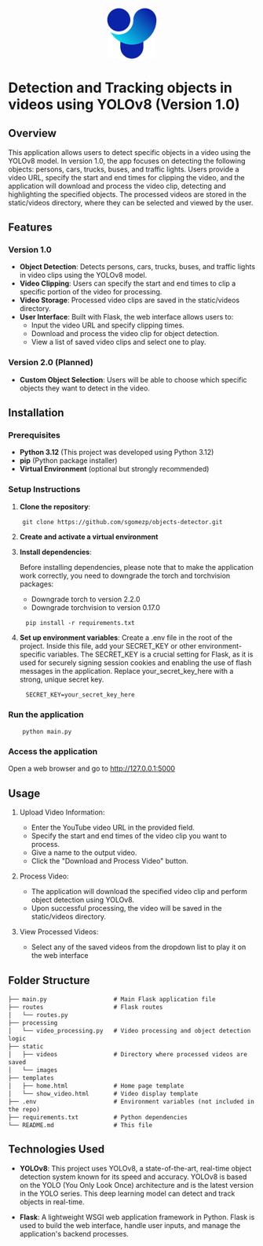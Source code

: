 <p align="center">
  <img src="static/images/yolov8_logo.png" alt="Descripción de la imagen" width="100"/>
</p>



# Detection and Tracking objects in videos using YOLOv8 (Version 1.0)

## Overview
This application allows users to detect specific objects in a video using the YOLOv8 model. In version 1.0, 
the app focuses on detecting the following objects: persons, cars, trucks, buses, and traffic lights. 
Users provide a video URL, specify the start and end times for clipping the video, and the application will 
download and process the video clip, detecting and highlighting the specified objects. The processed videos 
are stored in the static/videos directory, where they can be selected and viewed by the user.

## Features
### Version 1.0
- **Object Detection**: Detects persons, cars, trucks, buses, and traffic lights in video clips using the YOLOv8 model.
- **Video Clipping**: Users can specify the start and end times to clip a specific portion of the video for processing.
- **Video Storage**: Processed video clips are saved in the static/videos directory.
- **User Interface**: Built with Flask, the web interface allows users to:
  - Input the video URL and specify clipping times.
  - Download and process the video clip for object detection.
  - View a list of saved video clips and select one to play.
### Version 2.0 (Planned)
- **Custom Object Selection**: Users will be able to choose which specific objects they want to detect in the video.

## Installation
### Prerequisites
- **Python 3.12** (This project was developed using Python 3.12)
- **pip** (Python package installer)
- **Virtual Environment** (optional but strongly recommended)

### Setup Instructions
1. **Clone the repository**:
~~~
    git clone https://github.com/sgomezp/objects-detector.git
~~~

2. **Create and activate a virtual environment**
3. **Install dependencies**:

    Before installing dependencies, please note that to make the application work correctly, you need to downgrade
    the torch and torchvision packages:

    - Downgrade torch to version 2.2.0
    - Downgrade torchvision to version 0.17.0

~~~
     pip install -r requirements.txt
~~~

4. **Set up environment variables**:
Create a .env file in the root of the project. Inside this file, add your SECRET_KEY or other 
environment-specific variables. The SECRET_KEY is a crucial setting for Flask, as it is used for securely signing 
session cookies and enabling the use of flash messages in the application. 
Replace your_secret_key_here with a strong, unique secret key.

~~~
     SECRET_KEY=your_secret_key_here
~~~

### Run the application
~~~
    python main.py
~~~
### Access the application
Open a web browser and go to http://127.0.0.1:5000

## Usage
1. Upload Video Information:
   - Enter the YouTube video URL in the provided field.
   - Specify the start and end times of the video clip you want to process.
   - Give a name to the output video.
   - Click the "Download and Process Video" button.


2. Process Video:
   - The application will download the specified video clip and perform object detection using YOLOv8.
   - Upon successful processing, the video will be saved in the static/videos directory.


3. View Processed Videos:
   - Select any of the saved videos from the dropdown list to play it on the web interface

## Folder Structure
```plaintext
├── main.py                   # Main Flask application file
├── routes                    # Flask routes
│   └── routes.py
├── processing
│   └── video_processing.py   # Video processing and object detection logic
├── static
│   ├── videos                # Directory where processed videos are saved
│   └── images
├── templates
│   ├── home.html             # Home page template
│   └── show_video.html       # Video display template
├── .env                      # Environment variables (not included in the repo)
├── requirements.txt          # Python dependencies
└── README.md                 # This file
```



## Technologies Used
- **YOLOv8**: This project uses YOLOv8, a state-of-the-art, real-time object detection system known for its speed
and accuracy. YOLOv8 is based on the YOLO (You Only Look Once) architecture and is the latest version in the YOLO 
series. This deep learning model can detect and track objects in real-time.


- **Flask**: A lightweight WSGI web application framework in Python. Flask is used to build the web interface, handle user 
inputs, and manage the application's backend processes.




